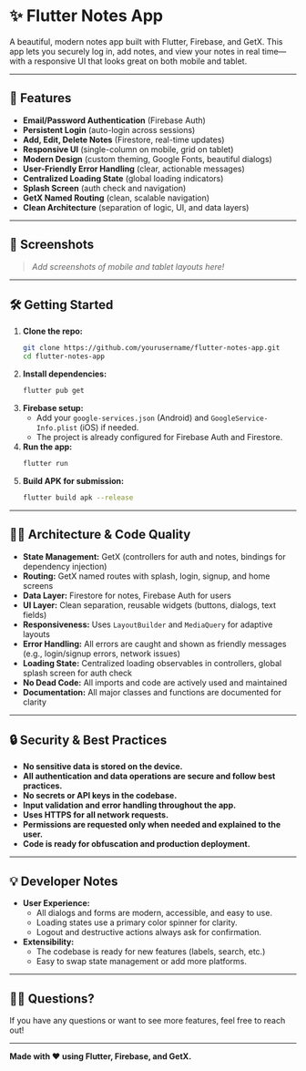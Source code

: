 # ✨ Flutter Notes App

A beautiful, modern notes app built with Flutter, Firebase, and GetX. This app lets you securely log in, add notes, and view your notes in real time—with a responsive UI that looks great on both mobile and tablet.

---

## 🚀 Features

- **Email/Password Authentication** (Firebase Auth)
- **Persistent Login** (auto-login across sessions)
- **Add, Edit, Delete Notes** (Firestore, real-time updates)
- **Responsive UI** (single-column on mobile, grid on tablet)
- **Modern Design** (custom theming, Google Fonts, beautiful dialogs)
- **User-Friendly Error Handling** (clear, actionable messages)
- **Centralized Loading State** (global loading indicators)
- **Splash Screen** (auth check and navigation)
- **GetX Named Routing** (clean, scalable navigation)
- **Clean Architecture** (separation of logic, UI, and data layers)

---

## 📱 Screenshots

> _Add screenshots of mobile and tablet layouts here!_

---

## 🛠️ Getting Started

1. **Clone the repo:**
   ```bash
   git clone https://github.com/yourusername/flutter-notes-app.git
   cd flutter-notes-app
   ```
2. **Install dependencies:**
   ```bash
   flutter pub get
   ```
3. **Firebase setup:**
   - Add your `google-services.json` (Android) and `GoogleService-Info.plist` (iOS) if needed.
   - The project is already configured for Firebase Auth and Firestore.
4. **Run the app:**
   ```bash
   flutter run
   ```
5. **Build APK for submission:**
   ```bash
   flutter build apk --release
   ```

---

## 🧑‍💻 Architecture & Code Quality

- **State Management:** GetX (controllers for auth and notes, bindings for dependency injection)
- **Routing:** GetX named routes with splash, login, signup, and home screens
- **Data Layer:** Firestore for notes, Firebase Auth for users
- **UI Layer:** Clean separation, reusable widgets (buttons, dialogs, text fields)
- **Responsiveness:** Uses `LayoutBuilder` and `MediaQuery` for adaptive layouts
- **Error Handling:** All errors are caught and shown as friendly messages (e.g., login/signup errors, network issues)
- **Loading State:** Centralized loading observables in controllers, global splash screen for auth check
- **No Dead Code:** All imports and code are actively used and maintained
- **Documentation:** All major classes and functions are documented for clarity

---

## 🔒 Security & Best Practices

- **No sensitive data is stored on the device.**
- **All authentication and data operations are secure and follow best practices.**
- **No secrets or API keys in the codebase.**
- **Input validation and error handling throughout the app.**
- **Uses HTTPS for all network requests.**
- **Permissions are requested only when needed and explained to the user.**
- **Code is ready for obfuscation and production deployment.**

---

## 💡 Developer Notes

- **User Experience:**
  - All dialogs and forms are modern, accessible, and easy to use.
  - Loading states use a primary color spinner for clarity.
  - Logout and destructive actions always ask for confirmation.
- **Extensibility:**
  - The codebase is ready for new features (labels, search, etc.)
  - Easy to swap state management or add more platforms.

---

## 🙋‍♂️ Questions?

If you have any questions or want to see more features, feel free to reach out!

---

**Made with ❤️ using Flutter, Firebase, and GetX.**
